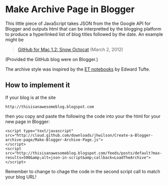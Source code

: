 # Make Archive Page in Blogger

This little piece of JavaScript takes JSON from the the Google API for Blogger and outputs html that can be interpretted by the blogging platform to produce a hyperlinked list of blog titles followed by the date. An example might be

> [GitHub for Mac 1.2: Snow Octocat](https://github.com/blog/1067-github-for-mac-1-2-snow-octocat) (March 2, 2012)

(Provided the GitHub blog were on Blogger.)

The archive style was inspired by the [ET notebooks][1] by Edward Tufte.

## How to implement it

If your blog is at the site

    http://thisisanawesomeblog.blogspot.com

then you copy and paste the following the code into your the html for your new page in Blogger:

    <script type="text/javascript" src="http://cloud.github.com/downloads/jhwilson/Create-a-Blogger-archive-page/Make-Blogger-Archive-Page.js">
    </script>
    <script src="http://thisisanawesomeblog.blogspot.com/feeds/posts/default?max-results=500&amp;alt=json-in-script&amp;callback=LoadTheArchive">
    </script>

Remember to change to chage the code in the second script call to match your blog URL!

[1]:http://www.edwardtufte.com/bboard/q-and-a?topic_id=1